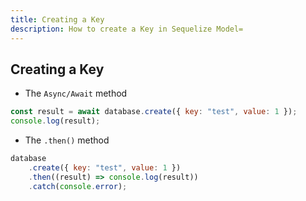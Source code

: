 ```yaml
---
title: Creating a Key
description: How to create a Key in Sequelize Model=
---
```


## Creating a Key

* The `Async/Await` method

```javascript
const result = await database.create({ key: "test", value: 1 });
console.log(result);
```

* The `.then()` method

```javascript
database
    .create({ key: "test", value: 1 })
    .then((result) => console.log(result))
    .catch(console.error);
```

